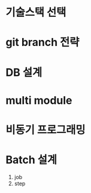 # 기술스택 선택



# git branch 전략



# DB 설계



# multi module



# 비동기 프로그래밍



# Batch 설계

1. job
2. step